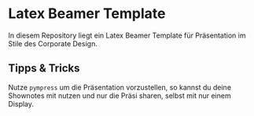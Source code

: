 # Latex Beamer Template
In diesem Repository liegt ein Latex Beamer Template für Präsentation im Stile des Corporate Design.

## Tipps & Tricks
Nutze `pympress` um die Präsentation vorzustellen, so kannst du deine Shownotes mit nutzen und nur die Präsi sharen, selbst mit nur einem Display.
